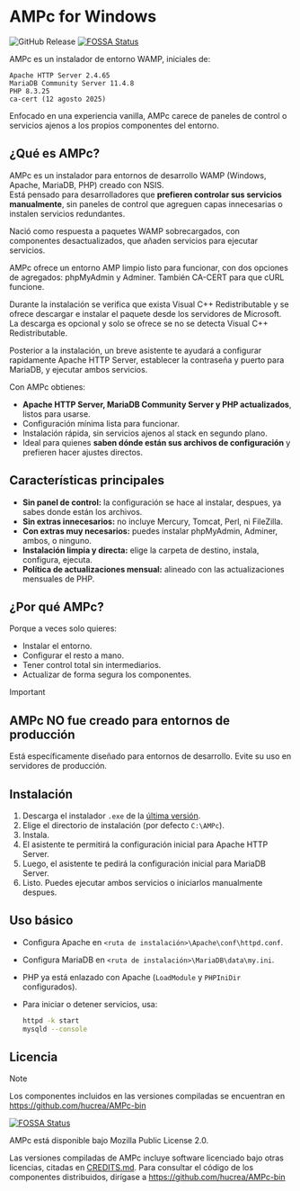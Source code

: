 # AMPc for Windows

![GitHub Release](https://img.shields.io/github/v/release/hucrea/AMPc?color=%2523585858&link=https://github.com/hucrea/AMPc/releases/latest)
[![FOSSA Status](https://app.fossa.com/api/projects/git%2Bgithub.com%2Fhucrea%2FAMPc.svg?type=shield)](https://app.fossa.com/projects/git%2Bgithub.com%2Fhucrea%2FAMPc?ref=badge_shield)

AMPc es un instalador de entorno WAMP, iniciales de:

```
Apache HTTP Server 2.4.65
MariaDB Community Server 11.4.8
PHP 8.3.25
ca-cert (12 agosto 2025)
```

Enfocado en una experiencia vanilla, AMPc carece de paneles de control o servicios ajenos a los propios componentes del entorno.

## ¿Qué es AMPc?

AMPc es un instalador para entornos de desarrollo WAMP (Windows, Apache, MariaDB, PHP) creado con NSIS.  
Está pensado para desarrolladores que **prefieren controlar sus servicios manualmente**, sin paneles de control que agreguen capas innecesarias o instalen servicios redundantes.

Nació como respuesta a paquetes WAMP sobrecargados, con componentes desactualizados, que añaden servicios para ejecutar servicios.

AMPc ofrece un entorno AMP limpio listo para funcionar, con dos opciones de agregados: phpMyAdmin y Adminer. También CA-CERT para que cURL funcione.

Durante la instalación se verifica que exista Visual C++ Redistributable y se ofrece descargar e instalar el paquete desde los servidores de Microsoft. La descarga es opcional y solo se ofrece se no se detecta Visual C++ Redistributable.

Posterior a la instalación, un breve asistente te ayudará a configurar rapidamente Apache HTTP Server, establecer la contraseña y puerto para MariaDB, y ejecutar ambos servicios.

Con AMPc obtienes:

- **Apache HTTP Server, MariaDB Community Server y PHP actualizados**, listos para usarse.
- Configuración mínima lista para funcionar.
- Instalación rápida, sin servicios ajenos al stack en segundo plano.
- Ideal para quienes **saben dónde están sus archivos de configuración** y prefieren hacer ajustes directos.

## Características principales

- **Sin panel de control:** la configuración se hace al instalar, despues, ya sabes donde están los archivos.
- **Sin extras innecesarios:** no incluye Mercury, Tomcat, Perl, ni FileZilla.
- **Con extras muy necesarios:** puedes instalar phpMyAdmin, Adminer, ambos, o ninguno.
- **Instalación limpia y directa:** elige la carpeta de destino, instala, configura, ejecuta.
- **Política de actualizaciones mensual:** alineado con las actualizaciones mensuales de PHP.

## ¿Por qué AMPc?

Porque a veces solo quieres:

- Instalar el entorno.
- Configurar el resto a mano.
- Tener control total sin intermediarios.
- Actualizar de forma segura los componentes.

> [!IMPORTANT]
> 
> ## AMPc NO fue creado para entornos de producción
> 
> Está específicamente diseñado para entornos de desarrollo. Evite su uso en servidores de producción.

## Instalación

1. Descarga el instalador `.exe` de la [última versión](https://github.com/hucrea/AMPc/releases/latest).
2. Elige el directorio de instalación (por defecto `C:\AMPc`).
3. Instala.
4. El asistente te permitirá la configuración inicial para Apache HTTP Server.
5. Luego, el asistente te pedirá la configuración inicial para MariaDB Server.
6. Listo. Puedes ejecutar ambos servicios o iniciarlos manualmente despues.

## Uso básico

- Configura Apache en `<ruta de instalación>\Apache\conf\httpd.conf`.

- Configura MariaDB en `<ruta de instalación>\MariaDB\data\my.ini`.

- PHP ya está enlazado con Apache (`LoadModule` y `PHPIniDir` configurados).

- Para iniciar o detener servicios, usa:
  
  ```bash
  httpd -k start
  mysqld --console
  ```

## Licencia

> [!NOTE]
> Los componentes incluidos en las versiones compiladas se encuentran en https://github.com/hucrea/AMPc-bin

[![FOSSA Status](https://app.fossa.com/api/projects/git%2Bgithub.com%2Fhucrea%2FAMPc.svg?type=large)](https://app.fossa.com/projects/git%2Bgithub.com%2Fhucrea%2FAMPc?ref=badge_large)

AMPc está disponible bajo Mozilla Public License 2.0.

Las versiones compiladas de AMPc incluye software licenciado bajo otras licencias, citadas en [CREDITS.md](CREDITS.md). Para consultar el código de los componentes distribuidos, dirígase a https://github.com/hucrea/AMPc-bin